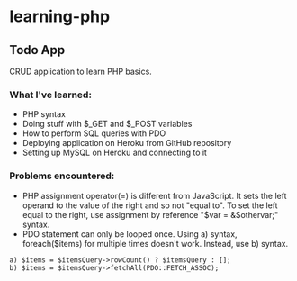 # learning-php

## Todo App

CRUD application to learn PHP basics.

### What I've learned:
- PHP syntax
- Doing stuff with $\_GET and $\_POST variables
- How to perform SQL queries with PDO
- Deploying application on Heroku from GitHub repository
- Setting up MySQL on Heroku and connecting to it

### Problems encountered:
- PHP assignment operator(=) is different from JavaScript. It sets the left operand to the value of the right and so not "equal to". To set the left equal to the right, use assignment by reference "$var = &$othervar;" syntax.
- PDO statement can only be looped once. Using a) syntax, foreach($items) for multiple times doesn't work. Instead, use b) syntax.
```
a) $items = $itemsQuery->rowCount() ? $itemsQuery : [];
b) $items = $itemsQuery->fetchAll(PDO::FETCH_ASSOC);
```
